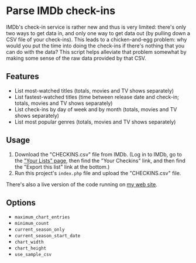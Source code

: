 Parse IMDb check-ins
====================

IMDb's check-in service is rather new and thus is very limited: there's only two ways to get data in, and only one way to get data out (by pulling down a CSV file of your check-ins). This leads to a chicken-and-egg problem: why would you put the time into doing the check-ins if there's nothing that you can do with the data? This script helps alleviate that problem somewhat by making some sense of the raw data provided by that CSV.

## Features

* List most-watched titles (totals, movies and TV shows separately)
* List fastest-watched titles (time between release date and check-in; totals, movies and TV shows separately)
* List check-ins by day of week and by month (totals, movies and TV shows separately)
* List most popular genres (totals, movies and TV shows separately)

## Usage

1. Download the "CHECKINS.csv" file from IMDb. (Log in to IMDb, go to the ["Your Lists" page](http://www.imdb.com/profile/lists), then find the "Your Checkins" link, and then find the "Export this list" link at the bottom.)
2. Run this project's `index.php` file and upload the "CHECKINS.csv" file.

There's also a live version of the code running on [my web site](http://www.curtisgibby.com/parse_imdb_checkins/index.php).

## Options

* `maximum_chart_entries`
* `minimum_count`
* `current_season_only`
* `current_season_start_date`
* `chart_width`
* `chart_height`
* `use_sample_csv`